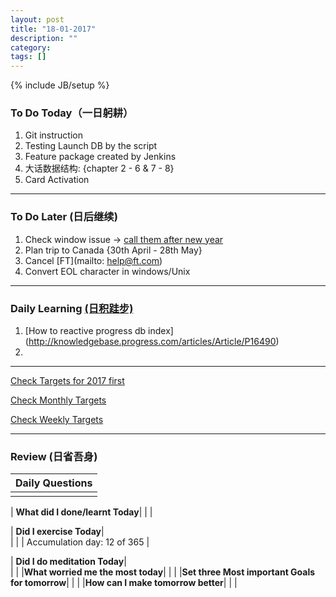```yaml
---
layout: post
title: "18-01-2017"
description: ""
category: 
tags: []
---
```

{% include JB/setup %}


### To Do Today（一日躬耕）

1. Git instruction 
2. Testing Launch DB by the script 
3. Feature package created by Jenkins
4. 大话数据结构: {chapter 2 - 6 & 7 - 8} 
5. Card Activation 

---

### To Do Later (日后继续) 

1. Check window issue -> [call them after new year](http://neil526.tripod.com/) 
2. Plan trip to Canada  {30th April - 28th May}
3. Cancel [FT](mailto: help@ft.com)
4. Convert EOL character in windows/Unix 

---

### Daily Learning [(日积跬步)](https://yitianxu.github.io/2017/01/05/learning-summary)

1. [How to reactive progress db index] (http://knowledgebase.progress.com/articles/Article/P16490)
2.  

---

[Check Targets for 2017 first](https://yitianxu.github.io/2016/12/30/resolution-for-2017)

[Check Monthly Targets](https://yitianxu.github.io/pages/monthly%20targets/Monthly)

[Check Weekly Targets](https://yitianxu.github.io/pages/weekly%20targets/Weekly%20Targets) 

---

### Review (日省吾身)

| Daily Questions                   |                                           
|:----------------------------------|
|                                   |

| **What did I done/learnt Today**| 
|    |

| **Did I exercise Today**|          
|     |
| Accumulation day: 12  of 365   |

| **Did I do meditation Today**|          
|     |
|**What worried me the most today**|
|                                |
|**Set three Most important Goals for tomorrow**|
|                                        |
|**How can I make tomorrow better**|
|                          |